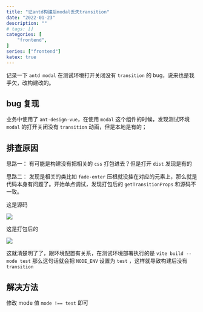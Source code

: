 ```yaml
---
title: "记antd构建后modal丢失transition"
date: "2022-01-23"
description: ""
# tags: []
categories: [
    "frontend",
]
series: ["frontend"]
katex: true
---
```


记录一下 `antd modal` 在测试环境打开关闭没有 `transition` 的 bug，说来也是我手欠，改构建改的。

<!--more-->


## bug 复现

业务中使用了 `ant-design-vue`，在使用 `modal` 这个组件的时候，发现测试环境 `modal` 的打开关闭没有 `transition` 动画，但是本地是有的；


## 排查原因

思路一：
有可能是构建没有把相关的 `css` 打包进去？但是打开 `dist` 发现是有的

思路二：
发现是相关的类比如 `fade-enter` 压根就没挂在对应的元素上，那么就是代码本身有问题了。开始单点调试，发现打包后的 `getTransitionProps` 和源码不一致。

这是源码

![](/blog/post/images/getTransitionProps.png)


这是打包后的

![](/blog/post/images/getTransition_dist.png)


这就清楚明了了，跟环境配置有关系，在测试环境部署执行的是 `vite build --mode test` 那么这句话就会把 `NODE_ENV` 设置为 `test` ，这样就导致构建后没有 `transition`


## 解决方法

修改 mode 值 `mode !== test` 即可

